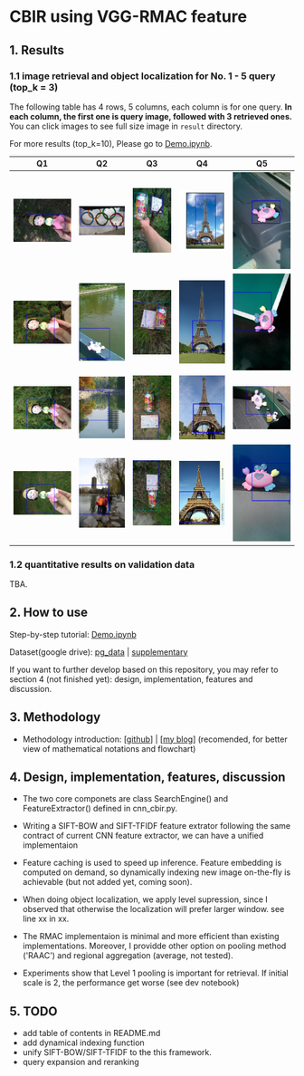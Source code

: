 # CBIR using VGG-RMAC feature


## 1. Results

### 1.1 image retrieval and object localization for No. 1 - 5 query (top_k = 3)

The following table has 4 rows, 5 columns, each column is for one query. **In each column, the first one is query image, followed with 3 retrieved ones.**
You can click images to see full size image in `result` directory.

For more results (top_k=10), Please go to [Demo.ipynb](https://github.com/rayleizhu/CNN-CBIR/blob/master/Demo.ipynb).

| Q1 | Q2 | Q3 | Q4 | Q5 |
| - | - | - | - | - |
| ![](result/Q1/match_top_0.png) | ![](result/Q2/match_top_0.png) | ![](result/Q3/match_top_0.png) | ![](result/Q4/match_top_0.png) | ![](result/Q5/match_top_0.png) |
| ![](result/Q1/match_top_1.png) | ![](result/Q2/match_top_1.png) | ![](result/Q3/match_top_1.png) | ![](result/Q4/match_top_1.png) | ![](result/Q5/match_top_1.png) |
| ![](result/Q1/match_top_2.png) | ![](result/Q2/match_top_2.png) | ![](result/Q3/match_top_2.png) | ![](result/Q4/match_top_2.png) | ![](result/Q5/match_top_2.png) |
| ![](result/Q1/match_top_3.png) | ![](result/Q2/match_top_3.png) | ![](result/Q3/match_top_3.png) | ![](result/Q4/match_top_3.png) | ![](result/Q5/match_top_3.png) |

### 1.2 quantitative results on validation data

TBA.


## 2. How to use

Step-by-step tutorial: [Demo.ipynb](https://github.com/rayleizhu/CNN-CBIR/blob/master/Demo.ipynb)  

Dataset(google drive): [pg_data](https://drive.google.com/file/d/1Owlw7OdzjcCcE8MHWzPdVuPcy1ndlW2u/view) | [supplementary](https://drive.google.com/file/d/1swUy1dcfPQnoTLWUT7S_rwPnFVFENPYW/view)

If you want to further develop based on this repository, you may refer to section 4 (not finished yet):  design, implementation, features and discussion.


## 3. Methodology

* Methodology introduction: [[github](https://github.com/rayleizhu/CNN-CBIR/blob/master/docs/methodology.MD)] | [[my blog](http://rayleizhu.com/?p=457)] (recomended, for better view of mathematical notations and flowchart)


## 4.  Design, implementation, features, discussion

* The two core componets are class SearchEngine() and FeatureExtractor() defined in cnn_cbir.py. 

* Writing a SIFT-BOW and SIFT-TFIDF feature extrator following the same contract of current CNN feature extractor, we can have a unified implementaion

* Feature caching is used to speed up inference. Feature embedding is computed on demand, so dynamically indexing new image on-the-fly is achievable (but not added yet, coming soon).

* When doing object localization, we apply level supression, since I observed that otherwise the localization will prefer larger window. see line xx in xx.

* The RMAC implementaion is minimal and more efficient than existing implementations. Moreover, I providde other option on pooling method ('RAAC') and regional aggregation (average, not tested).

* Experiments show that Level 1 pooling is important for retrieval. If initial scale is 2, the performance get worse (see dev notebook)



## 5. TODO

* add table of contents in README.md
* add dynamical indexing function
* unify SIFT-BOW/SIFT-TFIDF to the this framework.
* query expansion and reranking


